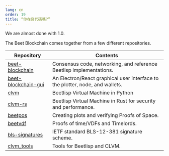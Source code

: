 ```yaml
---
lang: cn
order: 19
title: “你在寫代碼嗎?”
---
```


We are almost done with 1.0.

The Beet Blockchain comes together from a few different repositories.

| Repository                                                                 | Contents                                                                      |
|----------------------------------------------------------------------------|-------------------------------------------------------------------------------|
| [beet-blockchain](https://github.com/Beet-Network/beet-blockchain)         | Consensus code, networking, and reference Beetlisp implementations.           |
| [beet-blockchain-gui](https://github.com/Beet-Network/beet-blockchain-gui) | An Electron/React graphical user interface to the plotter, node, and wallets. |
| [clvm](https://github.com/Beet-Network/clvm)                               | Beetlisp Virtual Machine in Python                                            |
| [clvm-rs](https://github.com/Beet-Network/clvm_rs)                         | Beetlisp Virtual Machine in Rust for security and performance.                |
| [beetpos](https://github.com/Beet-Network/beetpos)                         | Creating plots and verifying Proofs of Space.                                 |
| [beetvdf](https://github.com/Beet-Network/beetvdf)                         | Proofs of time/VDFs and Timelords.                                            |
| [bls-signatures](https://github.com/Beet-Network/bls-signatures)           | IETF standard BLS-12-381 signature scheme.                                    |
| [clvm_tools](https://github.com/Beet-Network/clvm_tools)                   | Tools for Beetlisp and CLVM.                                                  |
